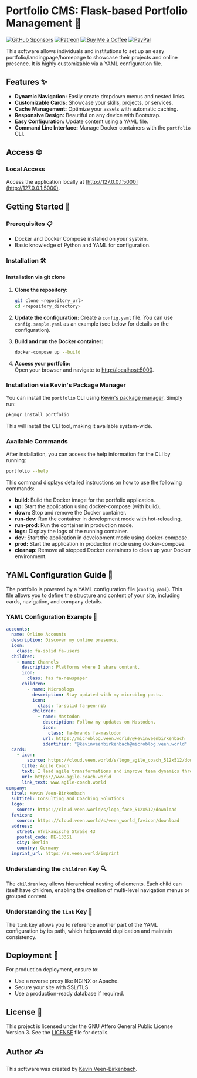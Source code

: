 # Portfolio CMS: Flask-based Portfolio Management 🚀

[![GitHub Sponsors](https://img.shields.io/badge/Sponsor-GitHub%20Sponsors-blue?logo=github)](https://github.com/sponsors/kevinveenbirkenbach) [![Patreon](https://img.shields.io/badge/Support-Patreon-orange?logo=patreon)](https://www.patreon.com/c/kevinveenbirkenbach) [![Buy Me a Coffee](https://img.shields.io/badge/Buy%20me%20a%20Coffee-Funding-yellow?logo=buymeacoffee)](https://buymeacoffee.com/kevinveenbirkenbach) [![PayPal](https://img.shields.io/badge/Donate-PayPal-blue?logo=paypal)](https://s.veen.world/paypaldonate)

This software allows individuals and institutions to set up an easy portfolio/landingpage/homepage to showcase their projects and online presence. It is highly customizable via a YAML configuration file.

## Features ✨

- **Dynamic Navigation:** Easily create dropdown menus and nested links.
- **Customizable Cards:** Showcase your skills, projects, or services.
- **Cache Management:** Optimize your assets with automatic caching.
- **Responsive Design:** Beautiful on any device with Bootstrap.
- **Easy Configuration:** Update content using a YAML file.
- **Command Line Interface:** Manage Docker containers with the `portfolio` CLI.

## Access 🌐

### Local Access
Access the application locally at [http://127.0.0.1:5000](http://127.0.0.1:5000).

## Getting Started 🏁

### Prerequisites 📋

- Docker and Docker Compose installed on your system.
- Basic knowledge of Python and YAML for configuration.

### Installation 🛠️

#### Installation via git clone

1. **Clone the repository:**
   ```bash
   git clone <repository_url>
   cd <repository_directory>
   ```

2. **Update the configuration:**
   Create a `config.yaml` file. You can use `config.sample.yaml` as an example (see below for details on the configuration).

3. **Build and run the Docker container:**
   ```bash
   docker-compose up --build
   ```

4. **Access your portfolio:**  
   Open your browser and navigate to [http://localhost:5000](http://localhost:5000).

### Installation via Kevin's Package Manager

You can install the `portfolio` CLI using [Kevin's package manager](https://github.com/kevinveenbirkenbach/package-manager). Simply run:

```bash
pkgmgr install portfolio
```

This will install the CLI tool, making it available system-wide.

### Available Commands

After installation, you can access the help information for the CLI by running:

```bash
portfolio --help
```

This command displays detailed instructions on how to use the following commands:

- **build:** Build the Docker image for the portfolio application.
- **up:** Start the application using docker-compose (with build).
- **down:** Stop and remove the Docker container.
- **run-dev:** Run the container in development mode with hot-reloading.
- **run-prod:** Run the container in production mode.
- **logs:** Display the logs of the running container.
- **dev:** Start the application in development mode using docker-compose.
- **prod:** Start the application in production mode using docker-compose.
- **cleanup:** Remove all stopped Docker containers to clean up your Docker environment.

## YAML Configuration Guide 🔧

The portfolio is powered by a YAML configuration file (`config.yaml`). This file allows you to define the structure and content of your site, including cards, navigation, and company details.

### YAML Configuration Example 📄

```yaml
accounts:
  name: Online Accounts
  description: Discover my online presence.
  icon:
    class: fa-solid fa-users
  children:
    - name: Channels
      description: Platforms where I share content.
      icon:
        class: fas fa-newspaper
      children:
        - name: Microblogs
          description: Stay updated with my microblog posts.
          icon:
            class: fa-solid fa-pen-nib
          children:
            - name: Mastodon
              description: Follow my updates on Mastodon.
              icon:
                class: fa-brands fa-mastodon
              url: https://microblog.veen.world/@kevinveenbirkenbach
              identifier: "@kevinveenbirkenbach@microblog.veen.world"
  cards:
    - icon:
        source: https://cloud.veen.world/s/logo_agile_coach_512x512/download
      title: Agile Coach
      text: I lead agile transformations and improve team dynamics through Scrum and Agile Coaching.
      url: https://www.agile-coach.world
      link_text: www.agile-coach.world
company:
  titel: Kevin Veen-Birkenbach
  subtitel: Consulting and Coaching Solutions
  logo:
    source: https://cloud.veen.world/s/logo_face_512x512/download
  favicon:
    source: https://cloud.veen.world/s/veen_world_favicon/download
  address:
    street: Afrikanische Straße 43
    postal_code: DE-13351
    city: Berlin
    country: Germany
  imprint_url: https://s.veen.world/imprint
```

### Understanding the `children` Key 🔍

The `children` key allows hierarchical nesting of elements. Each child can itself have children, enabling the creation of multi-level navigation menus or grouped content.

### Understanding the `link` Key 🔗

The `link` key allows you to reference another part of the YAML configuration by its path, which helps avoid duplication and maintain consistency.

## Deployment 🚢

For production deployment, ensure to:

- Use a reverse proxy like NGINX or Apache.
- Secure your site with SSL/TLS.
- Use a production-ready database if required.

## License 📜

This project is licensed under the GNU Affero General Public License Version 3. See the [LICENSE](./LICENSE) file for details.

## Author ✍️

This software was created by [Kevin Veen-Birkenbach](https://www.veen.world/).
